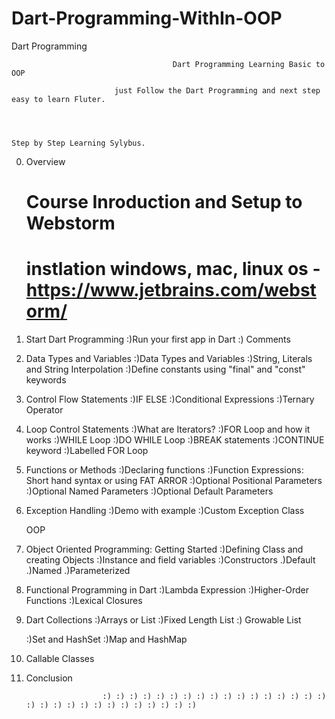 # Dart-Programming-WithIn-OOP
Dart Programming




		                             	Dart Programming Learning Basic to OOP

	                       just Follow the Dart Programming and next step easy to learn Fluter.
                         
                         


	Step by Step Learning Sylybus.

  0. Overview
       # Course Inroduction and Setup to Webstorm
       # instlation windows, mac, linux os - https://www.jetbrains.com/webstorm/
       
  1. Start Dart Programming
       :)Run your first app in Dart
       :) Comments
       
       
  2. Data Types and Variables
       :)Data Types and Variables
       :)String, Literals and String Interpolation
       :)Define constants using "final" and "const" keywords
       
       
  3. Control Flow Statements 
       :)IF ELSE
       :)Conditional Expressions
       :)Ternary Operator
       
       
   4. Loop Control Statements
       :)What are Iterators?
       :)FOR Loop and how it works
       :)WHILE Loop
       :)DO WHILE Loop
       :)BREAK statements
       :)CONTINUE keyword
       :)Labelled FOR Loop
       
       
       
  5. Functions or Methods
       :)Declaring functions
       :)Function Expressions: Short hand syntax or using FAT ARROR
       :)Optional Positional Parameters
       :)Optional Named Parameters
       :)Optional Default Parameters
       
       
       
  6. Exception Handling
       :)Demo with example
       :)Custom Exception Class
       
       
       OOP
 7. Object Oriented Programming: Getting Started
       :)Defining Class and creating Objects
       :)Instance and field variables
       :)Constructors
            .)Default
             .)Named
              .)Parameterized
              
              
              
 8. Functional Programming in Dart
       :)Lambda Expression
       :)Higher-Order Functions
       :)Lexical Closures
       
       
       
9.  Dart Collections
       :)Arrays or List
            :)Fixed Length List
            :) Growable List
            
       :)Set and HashSet
       :)Map and HashMap
       
       
       
 10.  Callable Classes
 
 
 11.  Conclusion
 
 
 
                           :) :) :) :) :) :) :) :) :) :) :) :) :) :) :) :) :) :) :) :) :) :) :) :) :) :) :) :) :) :)
      
       
        
